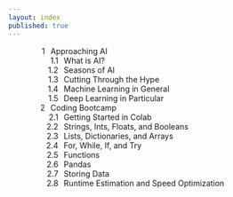 ```yaml
---
layout: index
published: true
---
```


<!-- css taken from https://stackoverflow.com/questions/4098195/can-ordered-list-produce-result-that-looks-like-1-1-1-2-1-3-instead-of-just-1 -->
<head>
    <style type="text/css">
    ol {
    counter-reset: item;
    }
    ol li {
        display: block;
        position: relative;
    }
    ol li:before {
        content: counters(item, ".");
        counter-increment: item;
        position: absolute;
        margin-right: 100%;
        right: 10px; /* space between number and text */
    }
    </style>
</head>

<div style="width:100%; max-width:400px; margin:auto">
<ol>
  <li>Approaching AI
    <ol>
      <li>What is AI?</li>
      <li>Seasons of AI</li>
      <li>Cutting Through the Hype</li>
      <li>Machine Learning in General</li>
      <li>Deep Learning in Particular</li>
    </ol>
  </li>
  <li>Coding Bootcamp
    <ol>
      <li>Getting Started in Colab</li>
      <li>Strings, Ints, Floats, and Booleans</li>
      <li>Lists, Dictionaries, and Arrays</li>
      <li>For, While, If, and Try</li>
      <li>Functions</li>
      <li>Pandas</li>
      <li>Storing Data</li>
      <li>Runtime Estimation and Speed Optimization</li>
    </ol>
  </li>
</ol>
</div>

